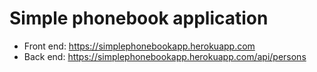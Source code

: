 # Simple phonebook application

* Front end: <https://simplephonebookapp.herokuapp.com>
* Back end: <https://simplephonebookapp.herokuapp.com/api/persons>
